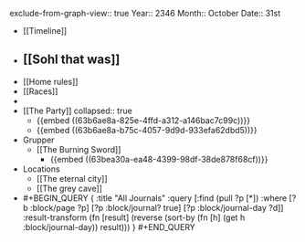 exclude-from-graph-view:: true
Year:: 2346
Month:: October
Date:: 31st

- [[Timeline]]
- ## [[Sohl that was]]
- [[Home rules]]
- [[Races]]
-
- [[The Party]]
  collapsed:: true
	- {{embed ((63b6ae8a-825e-4ffd-a312-a146bac7c99c))}}
	- {{embed ((63b6ae8a-b75c-4057-9d9d-933efa62dbd5))}}
- Grupper
	- [[The Burning Sword]]
		- {{embed ((63bea30a-ea48-4399-98df-38de878f68cf))}}
- Locations
	- [[The eternal city]]
	- [[The grey cave]]
- #+BEGIN_QUERY
  {
  :title "All Journals"
  :query [:find (pull ?p [*])
  :where
  [?b :block/page ?p]
  [?p :block/journal? true]
  [?p :block/journal-day ?d]]
  :result-transform (fn [result] (reverse (sort-by (fn [h] (get h :block/journal-day)) result)))
  }
  #+END_QUERY